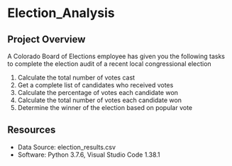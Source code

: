 # Election_Analysis

## Project Overview
A Colorado Board of Elections employee has given you the following tasks to complete the election audit of a recent local congressional election

1. Calculate the total number of votes cast
2. Get a complete list of candidates who received votes
3. Calculate the percentage of votes each candidate won
4. Calculate the total number of votes each candidate won 
5. Determine the winner of the election based on popular vote

## Resources
- Data Source: election_results.csv
- Software: Python 3.7.6, Visual Studio Code 1.38.1
